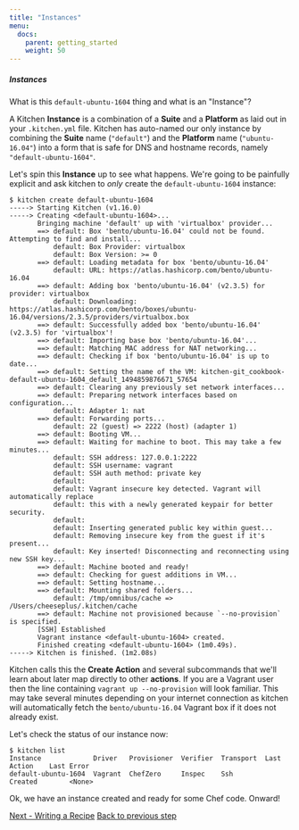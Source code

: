 ```yaml
---
title: "Instances"
menu:
  docs:
    parent: getting_started
    weight: 50
---
```


##### Instances

What is this `default-ubuntu-1604` thing and what is an "Instance"?

A Kitchen **Instance** is a combination of a **Suite** and a **Platform** as laid out in your `.kitchen.yml` file. Kitchen has auto-named our only instance by combining the **Suite** name (`"default"`) and the **Platform** name (`"ubuntu-16.04"`) into a form that is safe for DNS and hostname records, namely `"default-ubuntu-1604"`.

Let's spin this **Instance** up to see what happens. We're going to be painfully explicit and ask kitchen to _only_ create the `default-ubuntu-1604` instance:

~~~colorful
$ kitchen create default-ubuntu-1604
-----> Starting Kitchen (v1.16.0)
-----> Creating <default-ubuntu-1604>...
       Bringing machine 'default' up with 'virtualbox' provider...
       ==> default: Box 'bento/ubuntu-16.04' could not be found. Attempting to find and install...
           default: Box Provider: virtualbox
           default: Box Version: >= 0
       ==> default: Loading metadata for box 'bento/ubuntu-16.04'
           default: URL: https://atlas.hashicorp.com/bento/ubuntu-16.04
       ==> default: Adding box 'bento/ubuntu-16.04' (v2.3.5) for provider: virtualbox
           default: Downloading: https://atlas.hashicorp.com/bento/boxes/ubuntu-16.04/versions/2.3.5/providers/virtualbox.box
       ==> default: Successfully added box 'bento/ubuntu-16.04' (v2.3.5) for 'virtualbox'!
       ==> default: Importing base box 'bento/ubuntu-16.04'...
       ==> default: Matching MAC address for NAT networking...
       ==> default: Checking if box 'bento/ubuntu-16.04' is up to date...
       ==> default: Setting the name of the VM: kitchen-git_cookbook-default-ubuntu-1604_default_1494859876671_57654
       ==> default: Clearing any previously set network interfaces...
       ==> default: Preparing network interfaces based on configuration...
           default: Adapter 1: nat
       ==> default: Forwarding ports...
           default: 22 (guest) => 2222 (host) (adapter 1)
       ==> default: Booting VM...
       ==> default: Waiting for machine to boot. This may take a few minutes...
           default: SSH address: 127.0.0.1:2222
           default: SSH username: vagrant
           default: SSH auth method: private key
           default:
           default: Vagrant insecure key detected. Vagrant will automatically replace
           default: this with a newly generated keypair for better security.
           default:
           default: Inserting generated public key within guest...
           default: Removing insecure key from the guest if it's present...
           default: Key inserted! Disconnecting and reconnecting using new SSH key...
       ==> default: Machine booted and ready!
       ==> default: Checking for guest additions in VM...
       ==> default: Setting hostname...
       ==> default: Mounting shared folders...
           default: /tmp/omnibus/cache => /Users/cheeseplus/.kitchen/cache
       ==> default: Machine not provisioned because `--no-provision` is specified.
       [SSH] Established
       Vagrant instance <default-ubuntu-1604> created.
       Finished creating <default-ubuntu-1604> (1m0.49s).
-----> Kitchen is finished. (1m2.08s)
~~~

Kitchen calls this the **Create Action** and several subcommands that we'll learn about later map directly to other **actions**. If you are a Vagrant user then the line containing `vagrant up --no-provision` will look familiar. This may take several minutes depending on
your internet connection as kitchen will automatically fetch the `bento/ubuntu-16.04`
Vagrant box if it does not already exist.

Let's check the status of our instance now:

~~~
$ kitchen list
Instance             Driver   Provisioner  Verifier  Transport  Last Action    Last Error
default-ubuntu-1604  Vagrant  ChefZero     Inspec    Ssh        Created        <None>
~~~

Ok, we have an instance created and ready for some Chef code. Onward!

<div class="sidebar--footer">
<a class="button primary-cta" href="/docs/getting-started/writing-recipe">Next - Writing a Recipe</a>
<a class="sidebar--footer--back" href="/docs/getting-started/kitchen-yml">Back to previous step</a>
</div>
